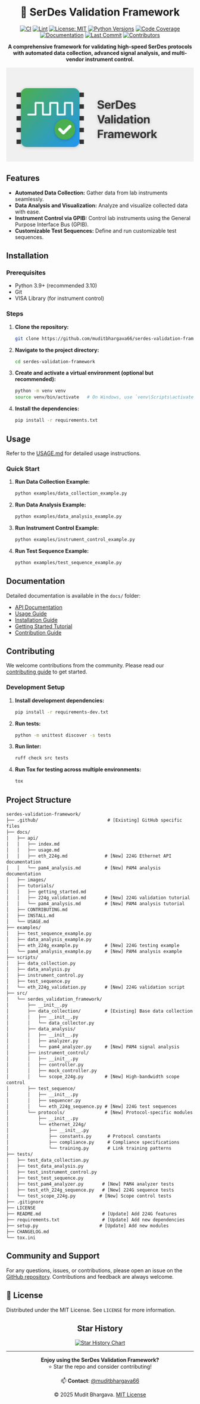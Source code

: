 <div align="center">

# 🚀 SerDes Validation Framework

[![CI](https://github.com/muditbhargava66/serdes-validation-framework/actions/workflows/ci.yml/badge.svg?branch=main)](https://github.com/muditbhargava66/serdes-validation-framework/actions/workflows/ci.yml)
[![Lint](https://github.com/muditbhargava66/serdes-validation-framework/actions/workflows/lint.yml/badge.svg?branch=main)](https://github.com/muditbhargava66/serdes-validation-framework/actions/workflows/lint.yml)
[![License: MIT](https://img.shields.io/badge/license-MIT-blue.svg)](https://opensource.org/licenses/MIT)
[![Python Versions](https://img.shields.io/badge/python-3.9%20|%203.10%20|%203.11%20|%203.12-blue.svg)](https://www.python.org/)
[![Code Coverage](https://img.shields.io/badge/coverage-98%25-green)](https://github.com/muditbhargava66/serdes-validation-framework/actions)
[![Documentation](https://img.shields.io/badge/docs-readthedocs.io-blue)](https://serdes-validation-framework.readthedocs.io/)
[![Last Commit](https://img.shields.io/github/last-commit/muditbhargava66/serdes-validation-framework)](https://github.com/muditbhargava66/serdes-validation-framework/commits/main)
[![Contributors](https://img.shields.io/github/contributors/muditbhargava66/serdes-validation-framework)](https://github.com/muditbhargava66/serdes-validation-framework/graphs/contributors)

**A comprehensive framework for validating high-speed SerDes protocols with automated data collection, advanced signal analysis, and multi-vendor instrument control.**

![Banner](docs/images/serdes-framework-banner.png)

</div>

## Features

- **Automated Data Collection:** Gather data from lab instruments seamlessly.
- **Data Analysis and Visualization:** Analyze and visualize collected data with ease.
- **Instrument Control via GPIB:** Control lab instruments using the General Purpose Interface Bus (GPIB).
- **Customizable Test Sequences:** Define and run customizable test sequences.

## Installation

### Prerequisites
- Python 3.9+ (recommended 3.10)
- Git
- VISA Library (for instrument control)

### Steps

1. **Clone the repository:**

    ```bash
    git clone https://github.com/muditbhargava66/serdes-validation-framework.git
    ```

2. **Navigate to the project directory:**

    ```bash
    cd serdes-validation-framework
    ```

3. **Create and activate a virtual environment (optional but recommended):**

    ```bash
    python -m venv venv
    source venv/bin/activate   # On Windows, use `venv\Scripts\activate`
    ```

4. **Install the dependencies:**

    ```bash
    pip install -r requirements.txt
    ```

## Usage

Refer to the [USAGE.md](docs/USAGE.md) for detailed usage instructions.

### Quick Start

1. **Run Data Collection Example:**

    ```bash
    python examples/data_collection_example.py
    ```

2. **Run Data Analysis Example:**

    ```bash
    python examples/data_analysis_example.py
    ```

3. **Run Instrument Control Example:**

    ```bash
    python examples/instrument_control_example.py
    ```

4. **Run Test Sequence Example:**

    ```bash
    python examples/test_sequence_example.py
    ```

## Documentation

Detailed documentation is available in the `docs/` folder:

- [API Documentation](docs/api/index.md)
- [Usage Guide](docs/USAGE.md)
- [Installation Guide](docs/INSTALL.md)
- [Getting Started Tutorial](docs/tutorials/getting_started.md)
- [Contribution Guide](docs/CONTRIBUTING.md)

## Contributing

We welcome contributions from the community. Please read our [contributing guide](docs/CONTRIBUTING.md) to get started.

### Development Setup

1. **Install development dependencies:**

    ```bash
    pip install -r requirements-dev.txt
    ```

2. **Run tests:**

    ```bash
    python -m unittest discover -s tests
    ```

3. **Run linter:**

    ```bash
    ruff check src tests
    ```

4. **Run Tox for testing across multiple environments:**

    ```bash
    tox
    ```

## Project Structure

```plaintext
serdes-validation-framework/
├── .github/                          # [Existing] GitHub specific files
├── docs/
│   ├── api/
│   │   ├── index.md
│   │   ├── usage.md
│   │   ├── eth_224g.md              # [New] 224G Ethernet API documentation
│   │   └── pam4_analysis.md         # [New] PAM4 analysis documentation
│   ├── images/
│   ├── tutorials/
│   │   ├── getting_started.md
│   │   ├── 224g_validation.md       # [New] 224G validation tutorial
│   │   └── pam4_analysis.md         # [New] PAM4 analysis tutorial
│   ├── CONTRIBUTING.md
│   ├── INSTALL.md
│   └── USAGE.md
├── examples/
│   ├── test_sequence_example.py
│   ├── data_analysis_example.py
│   ├── eth_224g_example.py          # [New] 224G testing example
│   └── pam4_analysis_example.py     # [New] PAM4 analysis example
├── scripts/
│   ├── data_collection.py
│   ├── data_analysis.py
│   ├── instrument_control.py
│   ├── test_sequence.py
│   └── eth_224g_validation.py       # [New] 224G validation script
├── src/
│   └── serdes_validation_framework/
│       ├── __init__.py
│       ├── data_collection/         # [Existing] Base data collection
│       │   ├── __init__.py
│       │   └── data_collector.py
│       ├── data_analysis/          
│       │   ├── __init__.py
│       │   ├── analyzer.py
│       │   └── pam4_analyzer.py     # [New] PAM4 signal analysis
│       ├── instrument_control/
│       │   ├── __init__.py
│       │   ├── controller.py
│       │   ├── mock_controller.py
│       │   └── scope_224g.py        # [New] High-bandwidth scope control
│       ├── test_sequence/
│       │   ├── __init__.py
│       │   ├── sequencer.py
│       │   └── eth_224g_sequence.py # [New] 224G test sequences
│       └── protocols/               # [New] Protocol-specific modules
│           ├── __init__.py
│           └── ethernet_224g/
│               ├── __init__.py
│               ├── constants.py      # Protocol constants
│               ├── compliance.py     # Compliance specifications
│               └── training.py       # Link training patterns
├── tests/
│   ├── test_data_collection.py
│   ├── test_data_analysis.py
│   ├── test_instrument_control.py
│   ├── test_test_sequence.py
│   ├── test_pam4_analyzer.py       # [New] PAM4 analyzer tests
│   ├── test_eth_224g_sequence.py   # [New] 224G sequence tests
│   └── test_scope_224g.py         # [New] Scope control tests
├── .gitignore
├── LICENSE
├── README.md                       # [Update] Add 224G features
├── requirements.txt                # [Update] Add new dependencies
├── setup.py                       # [Update] Add new modules
├── CHANGELOG.md
└── tox.ini
```

## Community and Support
For any questions, issues, or contributions, please open an issue on the [GitHub repository](https://github.com/muditbhargava66/serdes-validation-framework/issues). Contributions and feedback are always welcome.

## 📄 License
Distributed under the MIT License. See `LICENSE` for more information.

<div align="center">

## Star History
<a href="https://star-history.com/#muditbhargava66/serdes-validation-framework&Date">
 <picture>
   <source media="(prefers-color-scheme: dark)" srcset="https://api.star-history.com/svg?repos=muditbhargava66/serdes-validation-framework&type=Date&theme=dark" />
   <source media="(prefers-color-scheme: light)" srcset="https://api.star-history.com/svg?repos=muditbhargava66/serdes-validation-framework&type=Date" />
   <img alt="Star History Chart" src="https://api.star-history.com/svg?repos=muditbhargava66/serdes-validation-framework&type=Date" />
 </picture>
</a>

---  

  
**Enjoy using the SerDes Validation Framework?**  
⭐️ Star the repo and consider contributing!  
  
📫 **Contact**: [@muditbhargava66](https://github.com/muditbhargava66) 
  
© 2025 Mudit Bhargava. [MIT License](LICENSE)  
<!-- Copyright symbol using HTML entity for better compatibility -->
</div>